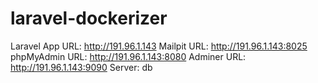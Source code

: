# laravel-dockerizer

<!-- http://191.96.1.143:8080/ -->


Laravel App
URL: http://191.96.1.143
Mailpit
URL: http://191.96.1.143:8025
phpMyAdmin
URL: http://191.96.1.143:8080
Adminer
URL: http://191.96.1.143:9090
Server: db
